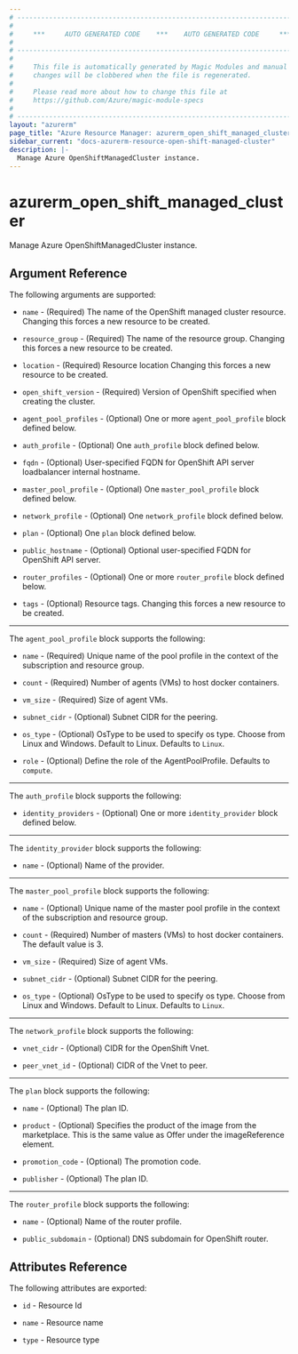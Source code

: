 ```yaml
---
# ----------------------------------------------------------------------------
#
#     ***     AUTO GENERATED CODE    ***    AUTO GENERATED CODE     ***
#
# ----------------------------------------------------------------------------
#
#     This file is automatically generated by Magic Modules and manual
#     changes will be clobbered when the file is regenerated.
#
#     Please read more about how to change this file at
#     https://github.com/Azure/magic-module-specs
#
# ----------------------------------------------------------------------------
layout: "azurerm"
page_title: "Azure Resource Manager: azurerm_open_shift_managed_cluster"
sidebar_current: "docs-azurerm-resource-open-shift-managed-cluster"
description: |-
  Manage Azure OpenShiftManagedCluster instance.
---
```


# azurerm_open_shift_managed_cluster

Manage Azure OpenShiftManagedCluster instance.


## Argument Reference

The following arguments are supported:

* `name` - (Required) The name of the OpenShift managed cluster resource. Changing this forces a new resource to be created.

* `resource_group` - (Required) The name of the resource group. Changing this forces a new resource to be created.

* `location` - (Required) Resource location Changing this forces a new resource to be created.

* `open_shift_version` - (Required) Version of OpenShift specified when creating the cluster.

* `agent_pool_profiles` - (Optional) One or more `agent_pool_profile` block defined below.

* `auth_profile` - (Optional) One `auth_profile` block defined below.

* `fqdn` - (Optional) User-specified FQDN for OpenShift API server loadbalancer internal hostname.

* `master_pool_profile` - (Optional) One `master_pool_profile` block defined below.

* `network_profile` - (Optional) One `network_profile` block defined below.

* `plan` - (Optional) One `plan` block defined below.

* `public_hostname` - (Optional) Optional user-specified FQDN for OpenShift API server.

* `router_profiles` - (Optional) One or more `router_profile` block defined below.

* `tags` - (Optional) Resource tags. Changing this forces a new resource to be created.

---

The `agent_pool_profile` block supports the following:

* `name` - (Required) Unique name of the pool profile in the context of the subscription and resource group.

* `count` - (Required) Number of agents (VMs) to host docker containers.

* `vm_size` - (Required) Size of agent VMs.

* `subnet_cidr` - (Optional) Subnet CIDR for the peering.

* `os_type` - (Optional) OsType to be used to specify os type. Choose from Linux and Windows. Default to Linux. Defaults to `Linux`.

* `role` - (Optional) Define the role of the AgentPoolProfile. Defaults to `compute`.

---

The `auth_profile` block supports the following:

* `identity_providers` - (Optional) One or more `identity_provider` block defined below.


---

The `identity_provider` block supports the following:

* `name` - (Optional) Name of the provider.

---

The `master_pool_profile` block supports the following:

* `name` - (Optional) Unique name of the master pool profile in the context of the subscription and resource group.

* `count` - (Required) Number of masters (VMs) to host docker containers. The default value is 3.

* `vm_size` - (Required) Size of agent VMs.

* `subnet_cidr` - (Optional) Subnet CIDR for the peering.

* `os_type` - (Optional) OsType to be used to specify os type. Choose from Linux and Windows. Default to Linux. Defaults to `Linux`.

---

The `network_profile` block supports the following:

* `vnet_cidr` - (Optional) CIDR for the OpenShift Vnet.

* `peer_vnet_id` - (Optional) CIDR of the Vnet to peer.

---

The `plan` block supports the following:

* `name` - (Optional) The plan ID.

* `product` - (Optional) Specifies the product of the image from the marketplace. This is the same value as Offer under the imageReference element.

* `promotion_code` - (Optional) The promotion code.

* `publisher` - (Optional) The plan ID.

---

The `router_profile` block supports the following:

* `name` - (Optional) Name of the router profile.

* `public_subdomain` - (Optional) DNS subdomain for OpenShift router.

## Attributes Reference

The following attributes are exported:

* `id` - Resource Id

* `name` - Resource name

* `type` - Resource type
